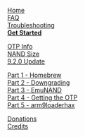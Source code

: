 [Home](https://github.com/Plailect/Guide/wiki)    
[FAQ](https://github.com/Plailect/Guide/wiki/FAQ)    
[Troubleshooting](https://github.com/Plailect/Guide/wiki/Troubleshooting)    
**[Get Started](https://github.com/Plailect/Guide/wiki/Get-Started)**

[OTP Info](https://github.com/Plailect/Guide/wiki/OTP-Info)    
[NAND Size](https://github.com/Plailect/Guide/wiki/NAND-Size)    
[9.2.0 Update](https://github.com/Plailect/Guide/wiki/9.2.0-Update)    

[Part 1 - Homebrew](https://github.com/Plailect/Guide/wiki/Part-1-(Homebrew))    
[Part 2 - Downgrading](https://github.com/Plailect/Guide/wiki/Part-2-(Downgrading))    
[Part 3 - EmuNAND](https://github.com/Plailect/Guide/wiki/Part-3-(EmuNAND))    
[Part 4 - Getting the OTP](https://github.com/Plailect/Guide/wiki/Part-4-(Getting-the-OTP))    
[Part 5 - arm9loaderhax](https://github.com/Plailect/Guide/wiki/Part-5-(arm9loaderhax))       

[Donations](https://github.com/Plailect/Guide/wiki/Donations)    
[Credits](https://github.com/Plailect/Guide/wiki/Credits)    